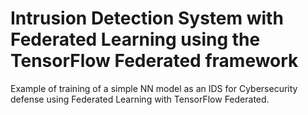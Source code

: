 # Intrusion Detection System with Federated Learning using the TensorFlow Federated framework
Example of training of a simple NN model as an IDS for Cybersecurity defense using Federated Learning with TensorFlow Federated.
